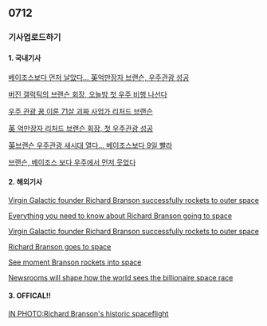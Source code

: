 ## 0712
### 기사업로드하기
#### 1. 국내기사

[베이조스보다 먼저 날았다… 英억만장자 브랜슨, 우주관광 성공](https://www.chosun.com/economy/science/2021/07/12/CO3UU34S3BHNXETJLESDPL7HC4/)

[버진 갤럭틱의 브랜슨 회장, 오늘밤 첫 우주 비행 나선다](https://www.chosun.com/economy/science/2021/07/11/RPGO5RU3KVARNACUSFMKD4CHVI/)

[우주 관광 꿈 이룬 71살 괴짜 사업가 리처드 브랜슨](https://www.mk.co.kr/news/world/view/2021/07/668844/)

[英 억만장자 리처드 브랜슨 회장, 첫 우주관광 성공](https://www.donga.com/news/Inter/article/all/20210712/107901464/1)

[英브랜슨 우주관광 새시대 열다… 베이조스보다 9일 빨라](http://www.newscj.com/news/articleView.html?idxno=878952)

[브랜슨, 베이조스 보다 우주에서 먼저 웃었다](https://www.fnnews.com/news/202107120033116656)

>

#### 2. 해외기사

[Virgin Galactic founder Richard Branson successfully rockets to outer space](https://edition.cnn.com/2021/07/11/tech/richard-branson-virgin-galactic-space-flight-scn/index.html)

[Everything you need to know about Richard Branson going to space](https://edition.cnn.com/2021/07/09/tech/richard-branson-virgin-galactic-space-flight-walkup-scn/index.html)

[Virgin Galactic founder Richard Branson successfully rockets to outer space](https://edition.cnn.com/2021/07/11/tech/richard-branson-virgin-galactic-space-flight-scn/index.html)

[Richard Branson goes to space](https://edition.cnn.com/business/live-news/richard-branson-space-flight/index.html)

[See moment Branson rockets into space](https://edition.cnn.com/videos/tech/2021/07/11/richard-branson-space-plane-rockets-ignite-sot-vpx.cnn)

[Newsrooms will shape how the world sees the billionaire space race](https://edition.cnn.com/2021/07/11/business/media-billionaire-space-race/index.html)

>

#### 3. OFFICAL!!

[IN PHOTO:Richard Branson's historic spaceflight](https://edition.cnn.com/2021/07/11/us/gallery/richard-branson-space-flight/index.html)

[]()